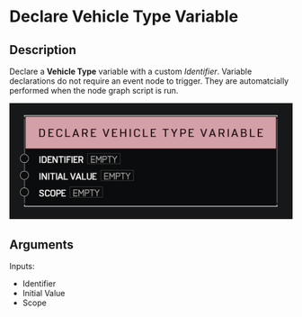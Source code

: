 # Declare Vehicle Type Variable

## Description

Declare a **Vehicle Type** variable with a custom _Identifier_. Variable declarations do not require an event node to trigger. They are automatcially performed when the node graph script is run.

![Declare Vehicle Type Variable](../../.gitbook\assets\images\scripting\variables-advanced\declare-vehicle-type-variable.png)

## Arguments

Inputs:

* Identifier
* Initial Value
* Scope
